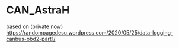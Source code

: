 # CAN_AstraH
based on (private now) https://randompagedesu.wordpress.com/2020/05/25/data-logging-canbus-obd2-part1/
